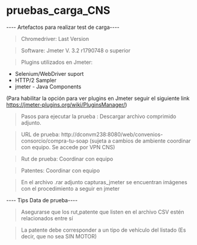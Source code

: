 # pruebas_carga_CNS
 ---- Artefactos para realizar test de carga----
 
 > Chromedriver: Last Version 
 
 > Software: Jmeter V. 3.2 r1790748 o superior
 
 > Plugins utilizados en Jmeter: 
 
 
 
   - Selenium/WebDriver suport
   - HTTP/2 Sampler
   - jmeter - Java Components
   
   (Para habilitar la opción para ver plugins en Jmeter seguir el siguiente link https://jmeter-plugins.org/wiki/PluginsManager/)
 
 > Pasos para ejecutar la prueba : Descargar archivo comprimido adjunto.
 
 > URL de prueba: http://dconvm238:8080/web/convenios-consorcio/compra-tu-soap (sujeta a cambios de ambiente coordinar con equipo. Se accede por VPN CNS)
 
 > Rut de prueba: Coordinar con equipo
 
 > Patentes: Coordinar con equipo
 
 > En el archivo .rar adjunto capturas_jmeter se encuentran imágenes con el procedimiento a seguir en jmeter
 
 
 ---- Tips Data de prueba----
 
 > Asegurarse que los rut,patente que listen en el archivo CSV estén relacionados entre sí
 
 > La patente debe corresponder a un tipo de vehículo del listado (Es decir, que no sea SIN MOTOR)
 
                    
